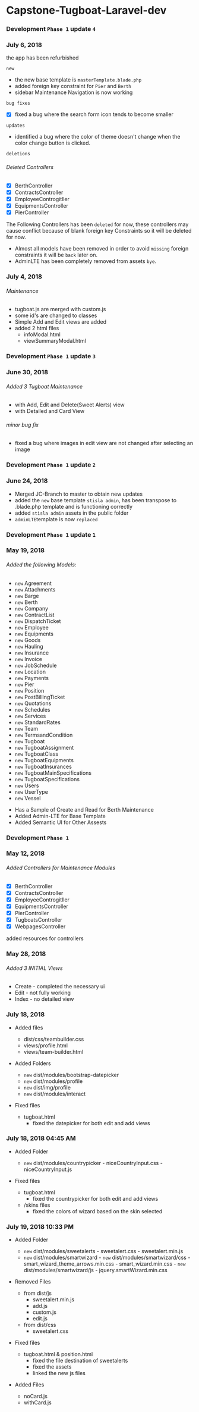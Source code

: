 
# Capstone-Tugboat-Laravel-dev

### Development `Phase 1` update `4`
### July 6, 2018

the app has been refurbished

`new`
* the new base template is `masterTemplate.blade.php`
* added foreign key constraint for `Pier` and `Berth`
* sidebar Maintenance Navigation is now working


`bug fixes` 
- [x] fixed a bug where the search form icon tends to become smaller

`updates`
* identified a bug where the color of theme doesn't change when the color change button is clicked. 

`deletions`
###### Deleted Controllers

- [x] BerthController
- [x] ContractsController
- [x] EmployeeControgitller
- [x] EquipmentsController
- [x] PierController

The Following Controllers has been `deleted` for now, these controllers may cause conflict because of blank foreign key Constraints so it will be deleted for now.

* Almost all models have been removed in order to avoid `missing` foreign constraints it will be `back` later on. 
* AdminLTE has been completely removed from assets `bye`.

### July 4, 2018
###### Maintenance
- tugboat.js are merged with custom.js
- some id's are changed to classes
- Simple Add and Edit views are added
- added 2 html files
    - infoModal.html 
    - viewSummaryModal.html


### Development `Phase 1` update `3`
### June 30, 2018
###### Added 3 Tugboat Maintenance 
- with Add, Edit and Delete(Sweet Alerts) view
- with Detailed and Card View

###### minor bug fix
- fixed a bug where images in edit view are not changed after selecting an image



### Development `Phase 1` update `2`

### June 24, 2018

* Merged JC-Branch to master to obtain new updates
* added the `new` base template `stisla admin`, has been transpose to .blade.php template and is functioning correctly
* added `stisla admin` assets in the public folder 
* `adminLTE`template is now `replaced`

### Development `Phase 1` update `1`

### May 19, 2018

###### Added the following Models: 
- `new` Agreement
- `new` Attachments
- `new` Barge
- `new` Berth
- `new` Company
- `new` ContractList
- `new` DispatchTicket
- `new` Employee
- `new` Equipments
- `new` Goods
- `new` Hauling
- `new` Insurance
- `new` Invoice
- `new` JobSchedule
- `new` Location
- `new` Payments
- `new` Pier
- `new` Position
- `new` PostBillingTicket
- `new` Quotations
- `new` Schedules
- `new` Services
- `new` StandardRates
- `new` Team
- `new` TermsandCondition
- `new` Tugboat
- `new` TugboatAssignment
- `new` TugboatClass
- `new` TugboatEquipments
- `new` TugboatInsurances
- `new` TugboatMainSpecifications
- `new` TugboatSpecifications
- `new` Users
- `new` UserType
- `new` Vessel

* Has a Sample of Create and Read for Berth Maintenance
* Added Admin-LTE for Base Template
* Added Semantic UI for Other Assests 

### Development `Phase 1`

### May 12, 2018
###### Added Controllers for Maintenance Modules
- [x] BerthController
- [x] ContractsController
- [x] EmployeeControgitller
- [x] EquipmentsController
- [x] PierController
- [x] TugboatsController
- [x] WebpagesController

added resources for controllers 


### May 28, 2018
###### Added 3 INITIAL Views
- Create - completed the necessary ui
- Edit - not fully working
- Index - no detailed view


### July 18, 2018
- Added files
    - dist/css/teambuilder.css
    - views/profile.html
    - views/team-builder.html

- Added Folders
    - `new` dist/modules/bootstrap-datepicker
    - `new` dist/modules/profile
    - `new` dist/img/profile
    - `new` dist/modules/interact

- Fixed files
    - tugboat.html
        - fixed the datepicker for both edit and add views
    
    
### July 18, 2018 04:45 AM

- Added Folder
    - `new` dist/modules/countrypicker
            - niceCountryInput.css
            - niceCountryInput.js

- Fixed files
    - tugboat.html
        - fixed the countrypicker for both edit and add views
    - /skins files 
        - fixed the colors of wizard based on the skin selected
    
### July 19, 2018 10:33 PM

- Added Folder
    - `new` dist/modules/sweetalerts
            - sweetalert.css
            - sweetalert.min.js
    - `new` dist/modules/smartwizard
            - `new` dist/modules/smartwizard/css
                - smart_wizard_theme_arrows.min.css
                - smart_wizard.min.css
            - `new` dist/modules/smartwizard/js
                - jquery.smartWizard.min.css
- Removed Files
    - from dist/js
        - sweetalert.min.js
        - add.js
        - custom.js
        - edit.js
    - from dist/css
        - sweetalert.css

- Fixed files
    - tugboat.html & position.html
        - fixed the file destination of sweetalerts 
        - fixed the assets
        - linked the new js files
        
- Added Files
    - noCard.js
    - withCard.js





